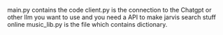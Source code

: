 main.py contains the code
client.py is the connection to the Chatgpt or other llm you want to use and you need a API to make jarvis search stuff online
music_lib.py is the file which contains dictionary.
